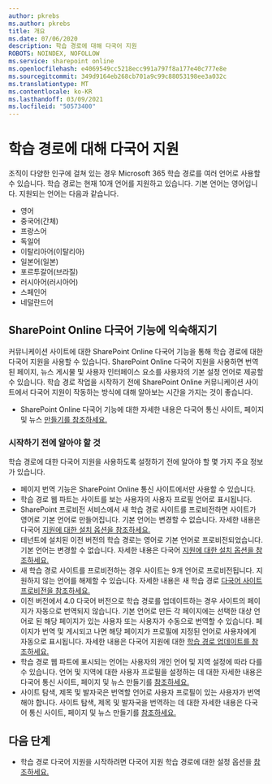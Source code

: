 ```yaml
---
author: pkrebs
ms.author: pkrebs
title: 개요
ms.date: 07/06/2020
description: 학습 경로에 대해 다국어 지원
ROBOTS: NOINDEX, NOFOLLOW
ms.service: sharepoint online
ms.openlocfilehash: e4069549cc5218ecc991a797f8a177e40c777e8e
ms.sourcegitcommit: 349d9164eb268cb701a9c99c88053198ee3a032c
ms.translationtype: MT
ms.contentlocale: ko-KR
ms.lasthandoff: 03/09/2021
ms.locfileid: "50573400"
---
```

# <a name="multilingual-support-for-learning-pathways"></a>학습 경로에 대해 다국어 지원

조직이 다양한 인구에 걸쳐 있는 경우 Microsoft 365 학습 경로를 여러 언어로 사용할 수 있습니다. 학습 경로는 현재 10개 언어를 지원하고 있습니다. 기본 언어는 영어입니다. 지원되는 언어는 다음과 같습니다.   

- 영어    
- 중국어(간체)
- 프랑스어
- 독일어
- 이탈리아어(이탈리아)
- 일본어(일본)
- 포르투갈어(브라질)
- 러시아어(러시아어)
- 스페인어
- 네덜란드어

## <a name="get-familiar-with-the-sharepoint-online-multilingual-features"></a>SharePoint Online 다국어 기능에 익숙해지기
커뮤니케이션 사이트에 대한 SharePoint Online 다국어 기능을 통해 학습 경로에 대한 다국어 지원을 사용할 수 있습니다.
SharePoint Online 다국어 지원을 사용하면 번역된 페이지, 뉴스 게시물 및 사용자 인터페이스 요소를 사용자의 기본 설정 언어로 제공할 수 있습니다. 학습 경로 작업을 시작하기 전에 SharePoint Online 커뮤니케이션 사이트에서 다국어 지원이 작동하는 방식에 대해 알아보는 시간을 가지는 것이 좋습니다. 
- SharePoint Online 다국어 기능에 대한 자세한 내용은 다국어 통신 사이트, 페이지 및 뉴스 [만들기를 참조하세요.](https://support.office.com/article/2bb7d610-5453-41c6-a0e8-6f40b3ed750c) 

### <a name="what-you-should-know-before-getting-started"></a>시작하기 전에 알아야 할 것 
학습 경로에 대한 다국어 지원을 사용하도록 설정하기 전에 알아야 할 몇 가지 주요 정보가 있습니다. 

- 페이지 번역 기능은 SharePoint Online 통신 사이트에서만 사용할 수 있습니다.
- 학습 경로 웹 파트는 사이트를 보는 사용자의 사용자 프로필 언어로 표시됩니다.   
- SharePoint 프로비전 서비스에서 새 학습 경로 사이트를 프로비전하면 사이트가 영어로 기본 언어로 만들어집니다. 기본 언어는 변경할 수 없습니다. 자세한 내용은 다국어 [지원에 대한 설치 옵션을 참조하세요.](https://docs.microsoft.com/office365/customlearning/custom_setupoptions_ml)
- 테넌트에 설치된 이전 버전의 학습 경로는 영어로 기본 언어로 프로비전되었습니다. 기본 언어는 변경할 수 없습니다. 자세한 내용은 다국어 [지원에 대한 설치 옵션을 참조하세요.](https://docs.microsoft.com/office365/customlearning/custom_setupoptions_ml)
- 새 학습 경로 사이트를 프로비전하는 경우 사이트는 9개 언어로 프로비전됩니다. 지원하지 않는 언어를 해제할 수 있습니다. 자세한 내용은 새 학습 경로 [다국어 사이트 프로비전을 참조하세요.](https://docs.microsoft.com/office365/customlearning/custom_provision_ml)  
- 이전 버전에서 4.0 다국어 버전으로 학습 경로를 업데이트하는 경우 사이트의 페이지가 자동으로 번역되지 않습니다. 기본 언어로 만든 각 페이지에는 선택한 대상 언어로 된 해당 페이지가 있는 사용자 또는 사용자가 수동으로 번역할 수 있습니다. 페이지가 번역 및 게시되고 나면 해당 페이지가 프로필에 지정된 언어로 사용자에게 자동으로 표시됩니다. 자세한 내용은 다국어 지원에 대한 [학습 경로 업데이트를 참조하세요.](https://docs.microsoft.com/office365/customlearning/custom_update_ml) 
- 학습 경로 웹 파트에 표시되는 언어는 사용자의 개인 언어 및 지역 설정에 따라 다를 수 있습니다. 언어 및 지역에 대한 사용자 프로필을 설정하는 데 대한 자세한 내용은 다국어 통신 사이트, 페이지 및 뉴스 만들기를 [참조하세요.](https://support.office.com/article/2bb7d610-5453-41c6-a0e8-6f40b3ed750c) 
- 사이트 탐색, 제목 및 발자국은 번역할 언어로 사용자 프로필이 있는 사용자가 번역해야 합니다. 사이트 탐색, 제목 및 발자국을 번역하는 데 대한 자세한 내용은 다국어 통신 사이트, 페이지 및 뉴스 만들기를 [참조하세요.](https://support.office.com/article/2bb7d610-5453-41c6-a0e8-6f40b3ed750c)

## <a name="next-steps"></a>다음 단계
- 학습 경로 다국어 지원을 시작하려면 다국어 지원 학습 경로에 대한 설정 옵션을 [참조하세요.](https://docs.microsoft.com/office365/customlearning/custom_setupoptions_ml)